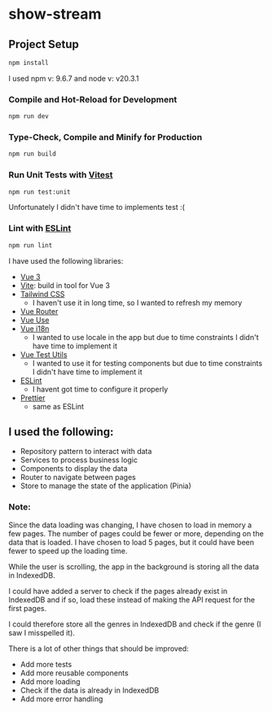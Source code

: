 # show-stream


## Project Setup

```sh
npm install
```

I used npm v: 9.6.7 and node v: v20.3.1

### Compile and Hot-Reload for Development

```sh
npm run dev
```

### Type-Check, Compile and Minify for Production

```sh
npm run build
```

### Run Unit Tests with [Vitest](https://vitest.dev/)

```sh
npm run test:unit
```
Unfortunately I didn't have time to implements test :( 

### Lint with [ESLint](https://eslint.org/)

```sh
npm run lint
```

I have used the following libraries:
- [Vue 3](https://v3.vuejs.org/)
- [Vite](https://vitejs.dev/):  build in tool for Vue 3
- [Tailwind CSS](https://tailwindcss.com/) 
  - I haven't use it in long time, so I wanted to refresh my memory
- [Vue Router](https://next.router.vuejs.org/)
- [Vue Use](https://vueuse.org/)
- [Vue i18n](https://vue-i18n.intlify.dev/)
  - I wanted to use locale in the app but due to time constraints I didn't have time to implement it
- [Vue Test Utils](https://next.vue-test-utils.vuejs.org/)
  - I wanted to use it for testing components but due to time constraints I didn't have time to implement it
- [ESLint](https://eslint.org/)
  - I havent got time to configure it properly
- [Prettier](https://prettier.io/)
  - same as ESLint




## I used the following:

- Repository pattern to interact with data
- Services to process business logic
- Components to display the data
- Router to navigate between pages
- Store to manage the state of the application (Pinia)


### Note:

Since the data loading was changing, I have chosen to load in memory a few pages.
The number of pages could be fewer or more, depending on the data that is loaded. I have chosen to load 5 pages, but it could have been fewer to speed up the loading time.

While the user is scrolling, the app in the background is storing all the data in IndexedDB.

I could have added a server to check if the pages already exist in IndexedDB and if so, load these instead of making the API request for the first pages.

I could therefore store all the genres in IndexedDB and check if the genre (I saw I misspelled it).

There is a lot of other things that should be improved:
- Add more tests
- Add more reusable components
- Add more loading
- Check if the data is already in IndexedDB
- Add more error handling


